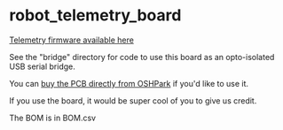 # robot\_telemetry\_board

[Telemetry firmware available here](https://github.com/mjg59/robot_telemetry)

See the "bridge" directory for code to use this board as an opto-isolated
USB serial bridge.

You can [buy the PCB directly from
OSHPark](https://oshpark.com/shared_projects/APZSUiwL) if you'd like to use it.

If you use the board, it would be super cool of you to give us credit.

The BOM is in BOM.csv
